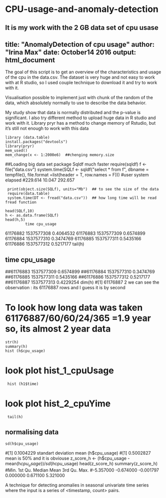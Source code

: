 # CPU-usage-and-anomaly-detection
It is my work with the 2 GB data set of cpu usase
---
title: "AnomalyDetection of cpu usage"
author: "Irina Max"
date: October14 2016
     output: html_document
---

The goal of this script is to get an overview of the characteristics and usage of the cpu
in the data.csv. The dataset is very huge and not easy to work with at R studio, so I used
couple technique to download it and try to work with it.

Visualisation possible to implement just with chunk of the random of the data, which absolutely normally to use to describe the data behavior.

My study show that data is normally distributed and the p-value is significant.
I also try different method to upload huge data in R studio and work with it.
Library pryr has a method to change memory of Rstudio, but it’s still not enough to work with this data 

    library (data.table)
    install.packages("devtools")
    library(pryr)  
    mem_used()
    mem_change(x <- 1:2000e6)  ##chenging memory.size

  ##Loading big data set package Sqldf much faster 
    require(sqldf)
    f <- file("data.csv")
    system.time(SQLf <- sqldf("select * from f", dbname = tempfile(), 
                          file.format =list(header = T, row.names = F)))
  #user  system elapsed 
   #229.614  10.047 292.657 

     print(object.size(SQLf), units="Mb")  ## to see the size of the data
     require(data.table)
     system.time(DT <- fread("data.csv"))  ## how long time will be read fread function

    head(SQLf,10)
    h <- as.data.frame(SQLf)
    head(h,5)  
             time cpu_usage
 61176882 1537577308 0.4064532
 61176883 1537577309 0.6574899   
 61176884 1537577310 0.3474769
 61176885 1537577311 0.5435166
 61176886 1537577312 0.5217177
    tail(h)
  ##               time cpu_usage
   ##61176883 1537577309 0.6574899
   ##61176884 1537577310 0.3474769
   ##61176885 1537577311 0.5435166
   ##61176886 1537577312 0.5217177
   ##61176887 1537577313 0.4229254
      dim(h) 
 #[1] 61176887        2    we can see the observation : its 61176887 rows and I guess it  is by second
 # To look how long data was taken  61176887/60/60/24/365 =1.9 year so, its almost 2 year data  
    str(h)
    summary(h)
    hist (h$cpu_usage) 
 # look  plot hist_1_cpuUsage

     hist (h1$time)
 # look  plot hist_2_cpuYime
     tail(h)

 ## normalising data 
    sd(h$cpu_usage)  
 #[1] 0.1004229  standart deviation
      mean (h$cpu_usage) 
  #[1] 0.5002827     mean is 50% and it is obviouse
       z_score_h <- (h$cpu_usage - mean(h$cpu_usage))/sd(h$cpu_usage)
       head(z_score_h)
        summary(z_score_h)
 #Min.   1st Qu.    Median      Mean   3rd Qu.      Max. 
 #-5.357000 -0.674000 -0.001797  0.000000  0.671100  5.321000 

A technique for detecting anomalies in seasonal univariate time series where the input is a series of <timestamp, count> pairs.
